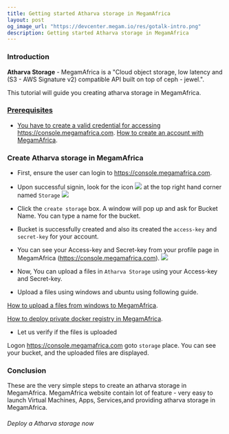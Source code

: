 ```yaml
---
title: Getting started Atharva storage in MegamAfrica
layout: post
og_image_url: "https://devcenter.megam.io/res/gotalk-intro.png"
description: Getting started Atharva storage in MegamAfrica
---
```


### Introduction
**Atharva Storage** - MegamAfrica is a "Cloud object storage, low latency and (S3 - AWS Signature v2) compatible API  built on top of ceph - jewel.".

This tutorial will guide you creating atharva storage  in MegamAfrica.
<a href="https://console.megamafrica.com" target="_blank">
 

### Prerequisites

* You have to create a valid credential for accessing https://console.megamafrica.com. [How to create an account with MegamAfrica](https://devcenter.megam.io/2016/05/27/how-to-launch-ubuntu/).

### Create Atharva storage in MegamAfrica

* First, ensure the user can login to https://console.megamafrica.com.

* Upon successful signin, look for the icon
![](https://blog.virtengine.com/content/images/2016/06/storage-1.jpg)
 at the top right hand corner named `Storage`
![](https://blog.virtengine.com/content/images/2016/06/atharva-1.jpg)

* Click the `create storage` box. A window will pop up and ask for Bucket Name. You can type a name for the bucket.

* Bucket is successfully created and also its created the `access-key` and `secret-key` for your account.

* You can see your Access-key and Secret-key from your profile page in MegamAfrica (https://console.megamafrica.com).
![](https://blog.virtengine.com/content/images/2016/06/storage-keys.jpg)

* Now, You can upload a files in `Atharva Storage` using your Access-key and Secret-key.

* Upload a files using windows and ubuntu using following guide.

[How to upload a files from windows to MegamAfrica](https://devcenter.megam.io/2016/06/16/atharva-ceph-windows/).

[How to deploy private docker registry in MegamAfrica](https://devcenter.megam.io/2016/06/10/private-registry-along-with-ceph/).

* Let us verify if the files is uploaded

Logon https://console.megamafrica.com goto `storage` place. You can see your bucket, and the uploaded files are displayed.

### Conclusion

These are the very simple steps to create an atharva storage in MegamAfrica. MegamAfrica website contain lot of feature - very easy to launch Virtual Machines, Apps, Services,and providing atharva storage in MegamAfrica.

###### Deploy a Atharva storage now

<a href="https://console.megamafrica.com" target="_blank">
 
